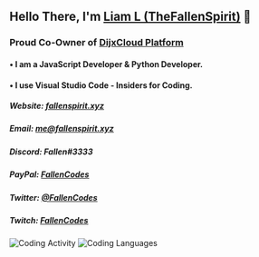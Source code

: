 ## Hello There, I'm [Liam L (TheFallenSpirit)](https://thefallenspirit.xyz) 👋

### Proud Co-Owner of [DijxCloud Platform](https://dijxcloud.com)

#### • I am a JavaScript Developer & Python Developer. 
#### • I use Visual Studio Code - Insiders for Coding.

##### Website: [fallenspirit.xyz](https://fallenspirit.xyz)
##### Email: me@fallenspirit.xyz
##### Discord: Fallen#3333
##### PayPal: [FallenCodes](https://paypal.me/fallencodes)
##### Twitter: [@FallenCodes](https://twitter.com/FallenCodes)
##### Twitch: [FallenCodes](https://twitch.tv/fallencodes)


![Coding Activity](https://wakatime.com/share/@7945d825-fc87-4385-b6e8-d5a4a136993c/e749d95b-7778-424e-96ac-0dcf0cd50d92.svg)
![Coding Languages](https://wakatime.com/share/@7945d825-fc87-4385-b6e8-d5a4a136993c/dc4166f4-8001-4d38-820d-0cdd1160a06a.svg)
